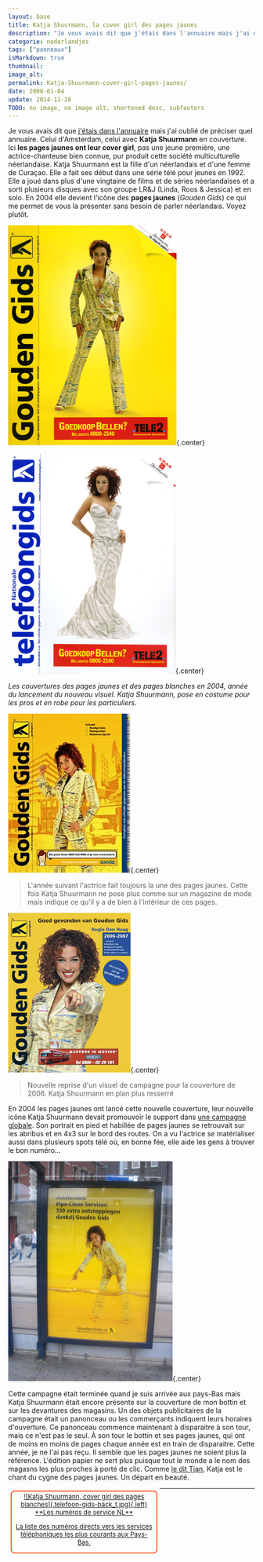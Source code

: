 ```yaml
---
layout: base
title: Katja Shuurmann, la cover girl des pages jaunes
description: "Je vous avais dit que j'étais dans l'annuaire mais j'ai oublié de préciser quel annuaire. Celui d'Amsterdam, celui avec Katja Shuurmann en couverture. Ici le"
categorie: nederlandjes
tags: ["panneaux"]
isMarkdown: true
thumbnail: 
image_alt: 
permalink: Katja-Shuurmann-cover-girl-pages-jaunes/
date: 2008-01-04
update: 2014-11-28
TODO: no image, no image alt, shortened desc, subfooters
---
```


Je vous avais dit que [j'étais dans l'annuaire](/je-suis-dans-l-annuaire) mais j'ai oublié de préciser quel annuaire. Celui d'Amsterdam, celui avec **Katja Shuurmann** en couverture. Ici **les pages jaunes ont leur cover girl**, pas une jeune première, une actrice-chanteuse bien connue, pur produit cette  société multiculturelle néerlandaise. Katja Shuurmann est la fille d'un néerlandais et d'une femme de Curaçao. Elle a fait ses début dans une série télé pour jeunes en 1992. Elle a joué dans plus d'une vingtaine de films et de séries néerlandaises et a sorti plusieurs disques avec son groupe LR&J (Linda, Roos & Jessica) et en solo. En 2004 elle devient l'icône des **pages jaunes** (*Gouden Gids*) ce qui me permet de vous la présenter sans besoin de parler néerlandais. Voyez plutôt.

![gouden-gids-front-2004.jpg](gouden-gids-front-2004_m.jpg){.center}

![Couverture des telefoon gids 2004 avec Katja Shuurmann](telefoon-gids-back_m.jpg){.center}

*Les couvertures des pages jaunes et des pages blanches en 2004, année du lancement du nouveau visuel. Katja Shuurmann, pose en costume pour les pros et en robe pour les particuliers.*

![Couverture des gouden Gids 2005](katja-shuurmann-gouden-gids-2005.jpg){.center}

> L'année suivant l'actrice fait toujours la une des pages jaunes. Cette fois Katja Shuurmann ne pose plus comme sur un magazine de mode mais indique ce qu'il y a de bien à l'intérieur de ces pages.

![Couverture des gouden Gids 2006](Gouden_Gids-Katja-shuurmann-2006.jpg){.center}
> Nouvelle reprise d'un visuel de campagne pour la couverture de 2006. Katja Shuurmann en plan plus resserré


En 2004 les pages jaunes ont lancé cette nouvelle couverture, leur nouvelle icône Katja Shuurmann devait promouvoir le support dans [une campagne globale](http://www.sanaccent.nl/case/2005/katja). Son portrait en pied et habillée de pages jaunes se retrouvait sur les abribus et en 4x3 sur le bord des routes. On a vu l'actrice se matérialiser aussi dans plusieurs spots télé où, en bonne fée, elle aide les gens à trouver le bon numéro...

![affiche d'abribus pour les pages jaunes](gouden-gids-abri_m.jpg){.center}

Cette campagne était terminée quand je suis arrivée aux pays-Bas mais Katja Shuurmann était encore présente sur la couverture de mon bottin et sur les devantures des magasins. Un des objets publicitaires de la campagne était un panonceau ou les commerçants indiquent leurs horaires d'ouverture. Ce panonceau commence maintenant à disparaitre à son tour, mais ce n'est pas le seul. À son tour le bottin et ses pages jaunes, qui ont de moins en moins de pages chaque année est en train de disparaitre. Cette année, je ne l'ai pas reçu. Il semble que les pages jaunes ne soient plus la référence. L'édition papier ne sert plus puisque tout le monde a le nom des magasns les plus proches à porté de clic. Comme [le dit Tjan](http://kniesoor.wordpress.com/2007/01/15/katje_schuurman/), Katja est le chant du cygne des pages jaunes. Un départ en beauté.


<!-- HTML -->
<div style="border:2px solid #FF5521; border-radius:8px; text-align:center; font-size:small; padding:2px 8px; margin:5px; width:280px; float:left; height:120px;">
<a href="/les-numeros-utiles" title="Les numéros de services au tarif normal">
<!-- / HTML -->
![Katja Shuurmann, cover girl des pages blanches](.telefoon-gids-back_t.jpg){.left}
**Les numéros de service NL**  
  
La liste des numéros directs vers les services téléphoniques les plus courants aux Pays-Bas.
<!-- HTML -->
</a></div>
<!-- / HTML -->
---
<!-- post notes:
http://www.robertpennekamp.nl/katjaschuurman.html 
http://kniesoor.wordpress.com/2007/01/15/katje_schuurman/ 
http://www.sanaccent.nl/case/2005/katja
--->
